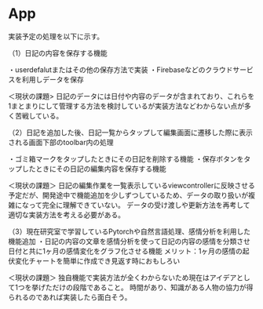 # App

実装予定の処理を以下に示す。

（1）日記の内容を保存する機能

・userdefalutまたはその他の保存方法で実装
・Firebaseなどのクラウドサービスを利用しデータを保存

＜現状の課題>
日記のデータには日付や内容のデータが含まれており、これらを1まとまりにして管理する方法を検討しているが実装方法などわからない点が多く苦戦している。



（2）日記を追加した後、日記一覧からタップして編集画面に遷移した際に表示される画面下部のtoolbar内の処理

・ゴミ箱マークをタップしたときにその日記を削除する機能
・保存ボタンをタップしたときにその日記の編集内容を保存する機能

＜現状の課題＞
日記の編集作業を一覧表示しているviewcontrollerに反映させる予定だが、開発途中で機能追加を少しずつしているため、データの取り扱いが複雑になって完全に理解できていない。
データの受け渡しや更新方法を再考して適切な実装方法を考える必要がある。


（3）現在研究室で学習しているPytorchや自然言語処理、感情分析を利用した機能追加
・日記の内容の文章を感情分析を使って日記の内容の感情を分類させ日付と共に1ヶ月の感情変化をグラフ化させる機能
メリット：1ヶ月の感情の起伏変化チャートを簡単に作成でき見返す時におもしろい

＜現状の課題＞
独自機能で実装方法が全くわからないため現在はアイデアとして1つを挙げただけの段階であること。
時間があり、知識がある人物の協力が得られるのであれば実装したら面白そう。
